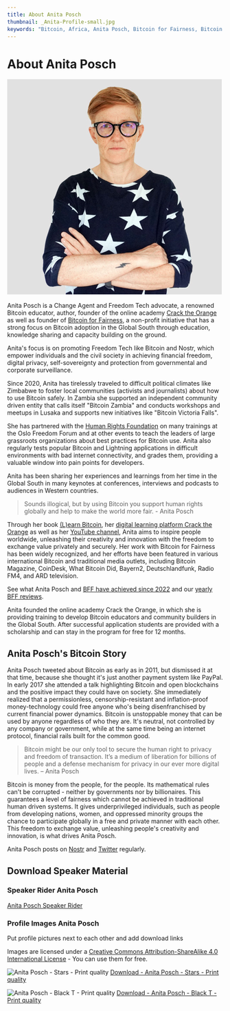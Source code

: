 ```yaml
---
title: About Anita Posch
thumbnail: _Anita-Profile-small.jpg
keywords: "Bitcoin, Africa, Anita Posch, Bitcoin for Fairness, Bitcoin education"
---
```


# About Anita Posch
![Anita Posch](_anita-posch-500.jpg)

Anita Posch is a Change Agent and Freedom Tech advocate, a renowned Bitcoin educator, author, founder of the online academy [Crack the Orange](https://cracktheorange.com) as well as founder of [Bitcoin for Fairness](https://bffbtc.org), a non-profit initiative that has a strong focus on Bitcoin adoption in the Global South through education, knowledge sharing and capacity building on the ground. 

Anita's focus is on promoting Freedom Tech like Bitcoin and Nostr, which empower individuals and the civil society in achieving financial freedom, digital privacy, self-sovereignty and protection from governmental and corporate surveillance. 

Since 2020, Anita has tirelessly traveled to difficult political climates like Zimbabwe to foster local communities (activists and journalists) about how to use Bitcoin safely. In Zambia she supported an independent community driven entity that calls itself "Bitcoin Zambia" and conducts workshops and meetups in Lusaka and supports new initiatives like "Bitcoin Victoria Falls".

She has partnered with the [Human Rights Foundation](https://hrf.org) on many trainings at the Oslo Freedom Forum and at other events to teach the leaders of large grassroots organizations about best practices for Bitcoin use. Anita also regularly tests popular Bitcoin and Lightning applications in difficult environments with bad internet connectivity, and grades them, providing a valuable window into pain points for developers.

Anita has been sharing her experiences and learnings from her time in the Global South in many keynotes at conferences, interviews and podcasts to audiences in Western countries.

>Sounds illogical, but by using Bitcoin you support human rights globally and help to make the world more fair. - Anita Posch

Through her book [(L)earn Bitcoin](https://learnbitcoin.link), her [digital learning platform Crack the Orange](https://cracktheorange.com) as well as her [YouTube channel](https://www.youtube.com/anitaposch), Anita aims to inspire people worldwide, unleashing their creativity and innovation with the freedom to exchange value privately and securely. Her work with Bitcoin for Fairness has been widely recognized, and her efforts have been featured in various international Bitcoin and traditional media outlets, including Bitcoin Magazine, CoinDesk, What Bitcoin Did, Bayern2, Deutschlandfunk, Radio FM4, and ARD television. 

See what Anita Posch and [BFF have achieved since 2022](https://bffbtc.org/mission/impact/) and our [yearly BFF reviews](https://bffbtc.org/mission/reviews/).

Anita founded the online academy Crack the Orange, in which she is providing training to develop Bitcoin educators and community builders in the Global South. After successful application students are provided with a scholarship and can stay in the program for free for 12 months.

## Anita Posch's Bitcoin Story

Anita Posch tweeted about Bitcoin as early as in 2011, but dismissed it at that time, because she thought it's just another payment system like PayPal. In early 2017 she attended a talk highlighting Bitcoin and open blockchains and the positive impact they could have on society. She immediately realized that a permissionless, censorship-resistant and inflation-proof money-technology could free anyone who's being disenfranchised by current financial power dynamics. Bitcoin is unstoppable money that can be used by anyone regardless of who they are. It's neutral, not controlled by any company or government, while at the same time being an internet protocol, financial rails built for the common good.

>Bitcoin might be our only tool to secure the human right to privacy and freedom of transaction. It’s a medium of liberation for billions of people and a defense mechanism for privacy in our ever more digital lives. – Anita Posch

Bitcoin is money from the people, for the people. Its mathematical rules can't be corrupted - neither by governments nor by billionaires. This guarantees a level of fairness which cannot be achieved in traditional human driven systems. It gives underprivileged individuals, such as people from developing nations, women, and oppressed minority groups the chance to participate globally in a free and private manner with each other. This freedom to exchange value, unleashing people's creativity and innovation, is what drives Anita Posch.

Anita Posch posts on [Nostr](https://iris.to/npub1tjkc9jycaenqzdc3j3wkslmaj4ylv3dqzxzx0khz7h38f3vc6mls4ys9w3) and [Twitter](https://twitter.com/anitaposch) regularly. 

## Download Speaker Material

### Speaker Rider Anita Posch
[Anita Posch Speaker Rider](/download)

### Profile Images Anita Posch
Put profile pictures next to each other and add download links

Images are licensed under a [Creative Commons Attribution-ShareAlike 4.0 International License](http://creativecommons.org/licenses/by-sa/4.0/) - You can use them for free.

![Anita Posch - Stars - Print quality](_anita-posch-print-star.png)
[Download - Anita Posch - Stars - Print quality](/user/pages/03.about/_anita-posch-print-star.png)

![Anita Posch - Black T - Print quality](_anita-posch-print.png)
[Download - Anita Posch - Black T - Print quality](/user/pages/03.about/_anita-posch-print.png)
